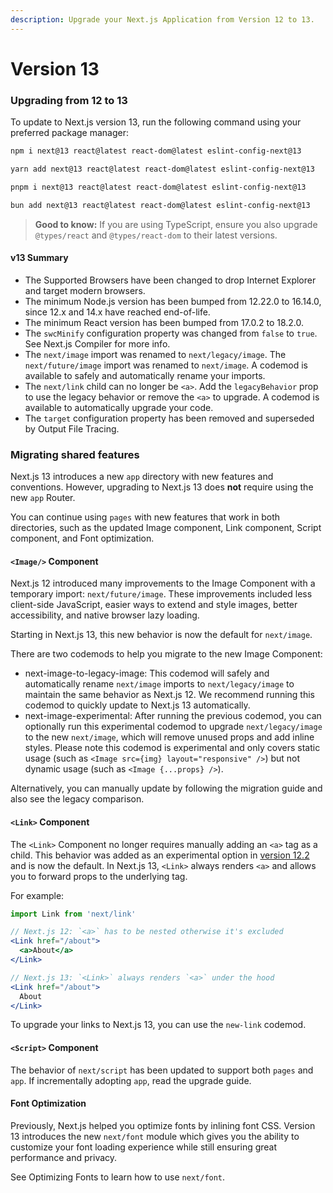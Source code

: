 ```yaml
---
description: Upgrade your Next.js Application from Version 12 to 13.
---
```


# Version 13

### Upgrading from 12 to 13

To update to Next.js version 13, run the following command using your preferred package manager:

```bash
npm i next@13 react@latest react-dom@latest eslint-config-next@13
```

```bash
yarn add next@13 react@latest react-dom@latest eslint-config-next@13
```

```bash
pnpm i next@13 react@latest react-dom@latest eslint-config-next@13
```

```bash
bun add next@13 react@latest react-dom@latest eslint-config-next@13
```

> **Good to know:** If you are using TypeScript, ensure you also upgrade `@types/react` and `@types/react-dom` to their latest versions.

#### v13 Summary

* The Supported Browsers have been changed to drop Internet Explorer and target modern browsers.
* The minimum Node.js version has been bumped from 12.22.0 to 16.14.0, since 12.x and 14.x have reached end-of-life.
* The minimum React version has been bumped from 17.0.2 to 18.2.0.
* The `swcMinify` configuration property was changed from `false` to `true`. See Next.js Compiler for more info.
* The `next/image` import was renamed to `next/legacy/image`. The `next/future/image` import was renamed to `next/image`. A codemod is available to safely and automatically rename your imports.
* The `next/link` child can no longer be `<a>`. Add the `legacyBehavior` prop to use the legacy behavior or remove the `<a>` to upgrade. A codemod is available to automatically upgrade your code.
* The `target` configuration property has been removed and superseded by Output File Tracing.

### Migrating shared features

Next.js 13 introduces a new `app` directory with new features and conventions. However, upgrading to Next.js 13 does **not** require using the new `app` Router.

You can continue using `pages` with new features that work in both directories, such as the updated Image component, Link component, Script component, and Font optimization.

#### `<Image/>` Component

Next.js 12 introduced many improvements to the Image Component with a temporary import: `next/future/image`. These improvements included less client-side JavaScript, easier ways to extend and style images, better accessibility, and native browser lazy loading.

Starting in Next.js 13, this new behavior is now the default for `next/image`.

There are two codemods to help you migrate to the new Image Component:

* next-image-to-legacy-image: This codemod will safely and automatically rename `next/image` imports to `next/legacy/image` to maintain the same behavior as Next.js 12. We recommend running this codemod to quickly update to Next.js 13 automatically.
* next-image-experimental: After running the previous codemod, you can optionally run this experimental codemod to upgrade `next/legacy/image` to the new `next/image`, which will remove unused props and add inline styles. Please note this codemod is experimental and only covers static usage (such as `<Image src={img} layout="responsive" />`) but not dynamic usage (such as `<Image {...props} />`).

Alternatively, you can manually update by following the migration guide and also see the legacy comparison.

#### `<Link>` Component

The `<Link>` Component no longer requires manually adding an `<a>` tag as a child. This behavior was added as an experimental option in [version 12.2](https://nextjs.org/blog/next-12-2) and is now the default. In Next.js 13, `<Link>` always renders `<a>` and allows you to forward props to the underlying tag.

For example:

```jsx
import Link from 'next/link'

// Next.js 12: `<a>` has to be nested otherwise it's excluded
<Link href="/about">
  <a>About</a>
</Link>

// Next.js 13: `<Link>` always renders `<a>` under the hood
<Link href="/about">
  About
</Link>
```

To upgrade your links to Next.js 13, you can use the `new-link` codemod.

#### `<Script>` Component

The behavior of `next/script` has been updated to support both `pages` and `app`. If incrementally adopting `app`, read the upgrade guide.

#### Font Optimization

Previously, Next.js helped you optimize fonts by inlining font CSS. Version 13 introduces the new `next/font` module which gives you the ability to customize your font loading experience while still ensuring great performance and privacy.

See Optimizing Fonts to learn how to use `next/font`.
